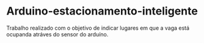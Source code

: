 # Arduino-estacionamento-inteligente
Trabalho realizado com o objetivo de indicar lugares em que a vaga está ocupanda atráves do sensor do arduíno.
